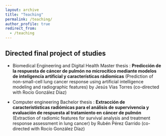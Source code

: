 ```yaml
---
layout: archive
title: "Teaching"
permalink: /teaching/
author_profile: true
redirect_from:
  - /teaching
---
```


<h2>Directed final project of studies</h2>

- Biomedical Engineering and Digital Health Master thesis : **Predicción de la respuesta de cáncer de pulmón no microcítico mediante modelos de inteligencía artificial y características rádiomicas** (Prediction of non-small-cell lung cancer response using artificial intelligence modeling and radiographic features) by Jesús Vías Torres (co-directed with Rocío González Díaz)

- Computer engineering Bachelor thesis : **Extracción de caracteristísticas radiómicas para el análisis de supervivencia y evaluación de respuesta al tratamiento en cáncer de pulmón** (Extraction of radiomic features for survival analysis and treatment response assessment in lung cancer) by Rubén Pérez Garrido (co-directed with Rocío González Díaz)

